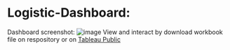 # Logistic-Dashboard:
Dashboard screenshot:
![image](https://github.com/DDKson/Logistic-Dashboard/assets/92723196/72af0ef5-ee94-41ce-b415-0247afdcfe28)
View and interact by download workbook file on respository or on [Tableau Public](https://public.tableau.com/app/profile/ddk8035/viz/Book1_16876167133190/Dashboard3)
